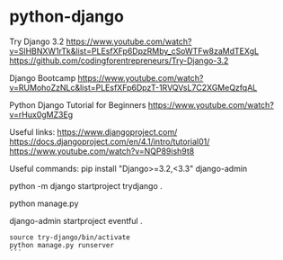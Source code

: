 # python-django

Try Django 3.2
https://www.youtube.com/watch?v=SlHBNXW1rTk&list=PLEsfXFp6DpzRMby_cSoWTFw8zaMdTEXgL
https://github.com/codingforentrepreneurs/Try-Django-3.2

Django Bootcamp
https://www.youtube.com/watch?v=RUMohoZzNLc&list=PLEsfXFp6DpzT-1RVQVsL7C2XGMeQzfqAL

Python Django Tutorial for Beginners
https://www.youtube.com/watch?v=rHux0gMZ3Eg


Useful links:
https://www.djangoproject.com/
https://docs.djangoproject.com/en/4.1/intro/tutorial01/
https://www.youtube.com/watch?v=NQP89ish9t8



Useful commands:
pip install "Django>=3.2,<3.3"
django-admin

python -m django startproject trydjango .

python manage.py

django-admin startproject eventful .



```
source try-django/bin/activate
python manage.py runserver
´´´

